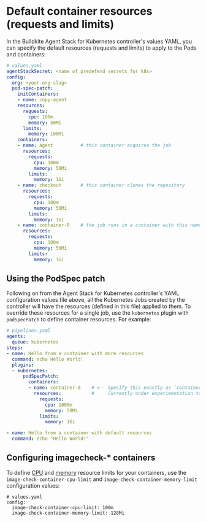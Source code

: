 # Default container resources (requests and limits)

In the Buildkite Agent Stack for Kubernetes controller's values YAML, you can specify the default resources (requests and limits) to apply to the Pods and containers:

```yaml
# values.yaml
agentStackSecret: <name of predefend secrets for k8s>
config:
  org: <your-org-slug>
  pod-spec-patch:
    initContainers:
    - name: copy-agent
    resources:
      requests:
        cpu: 100m
        memory: 50Mi
      limits:
        memory: 100Mi
    containers:
    - name: agent          # this container acquires the job
      resources:
        requests:
          cpu: 100m
          memory: 50Mi
        limits:
          memory: 1Gi
    - name: checkout       # this container clones the repository
      resources:
        requests:
          cpu: 100m
          memory: 50Mi
        limits:
          memory: 1Gi
    - name: container-0    # the job runs in a container with this name by default
      resources:
        requests:
          cpu: 100m
          memory: 50Mi
        limits:
          memory: 1Gi
```

## Using the PodSpec patch

Following on from the Agent Stack for Kubernetes controller's YAML configuration values file above, all the Kubernetes Jobs created by the controller will have the resources (defined in this file) applied to them. To override these resources for a single job, use the `kubernetes` plugin with `podSpecPatch` to define container resources. For example:

```yaml
# pipelines.yaml
agents:
  queue: kubernetes
steps:
- name: Hello from a container with more resources
  command: echo Hello World!
  plugins:
  - kubernetes:
      podSpecPatch:
        containers:
        - name: container-0    # <-- Specify this exactly as `container-0`.
          resources:           #     Currently under experimentation to make this more ergonomic.
            requests:
              cpu: 1000m
              memory: 50Mi
            limits:
              memory: 1Gi

- name: Hello from a container with default resources
  command: echo "Hello World!"
```

## Configuring imagecheck-* containers

To define [CPU](https://kubernetes.io/docs/tasks/configure-pod-container/assign-cpu-resource/#cpu-units) and [memory](https://kubernetes.io/docs/tasks/configure-pod-container/assign-memory-resource/#memory-units) resource limits for your containers, use the `image-check-container-cpu-limit` and `image-check-container-memory-limit` configuration values:

```
# values.yaml
config:
  image-check-container-cpu-limit: 100m
  image-check-container-memory-limit: 128Mi
```
